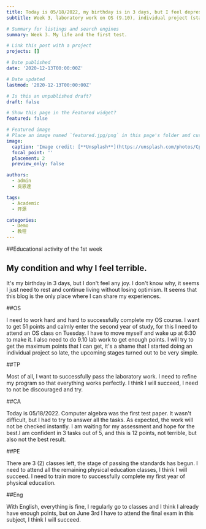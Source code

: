 ```yaml
---
title: Today is 05/18/2022, my birthday is in 3 days, but I feel depressed.
subtitle: Week 3, laboratory work on OS (9.10), individual project (stage 4), control work on computer algebra and laboratory work on programming technologies.

# Summary for listings and search engines
summary: Week 3. My life and the first test.

# Link this post with a project
projects: []

# Date published
date: '2020-12-13T00:00:00Z'

# Date updated
lastmod: '2020-12-13T00:00:00Z'

# Is this an unpublished draft?
draft: false

# Show this page in the Featured widget?
featured: false

# Featured image
# Place an image named `featured.jpg/png` in this page's folder and customize its options here.
image:
  caption: 'Image credit: [**Unsplash**](https://unsplash.com/photos/CpkOjOcXdUY)'
  focal_point: ''
  placement: 2
  preview_only: false

authors:
  - admin
  - 吳恩達

tags:
  - Academic
  - 开源

categories:
  - Demo
  - 教程
---
```


##Educational activity of the 1st week

## My condition and why I feel terrible.

It's my birthday in 3 days, but I don't feel any joy. I don't know why, it seems I just need to rest and continue living without losing optimism. It seems that this blog is the only place where I can share my experiences.



##OS

I need to work hard and hard to successfully complete my OS course. I want to get 51 points and calmly enter the second year of study, for this I need to attend an OS class on Tuesday. I have to move myself and wake up at 6:30 to make it. I also need to do 9.10 lab work to get enough points. I will try to get the maximum points that I can get, it's a shame that I started doing an individual project so late, the upcoming stages turned out to be very simple.



##TP

Most of all, I want to successfully pass the laboratory work. I need to refine my program so that everything works perfectly. I think I will succeed, I need to not be discouraged and try.



##CA

Today is 05/18/2022. Computer algebra was the first test paper. It wasn't difficult, but I had to try to answer all the tasks. As expected, the work will not be checked instantly. I am waiting for my assessment and hope for the best.I am confident in 3 tasks out of 5, and this is 12 points, not terrible, but also not the best result.



##PE

There are 3 (2) classes left, the stage of passing the standards has begun. I need to attend all the remaining physical education classes, I think I will succeed. I need to train more to successfully complete my first year of physical education.



##Eng

With English, everything is fine, I regularly go to classes and I think I already have enough points, but on June 3rd I have to attend the final exam in this subject, I think I will succeed.


